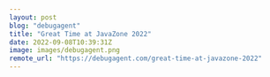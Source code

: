 ```yaml
---
layout: post
blog: "debugagent"
title: "Great Time at JavaZone 2022"
date: 2022-09-08T10:39:31Z
image: images/debugagent.png
remote_url: "https://debugagent.com/great-time-at-javazone-2022"
---
```

